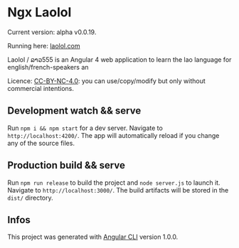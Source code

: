# Ngx Laolol

Current version: alpha v0.0.19.

Running here: [laolol.com](http://laolol.com)


Laolol / ລາວ555 is an Angular 4 web application to learn the lao language for english/french-speakers an


Licence: [CC-BY-NC-4.0](https://creativecommons.org/licenses/by-nc/4.0/): you can use/copy/modify but only without commercial intentions.

## Development watch && serve

Run `npm i && npm start` for a dev server. Navigate to `http://localhost:4200/`. The app will automatically reload if you change any of the source files.

## Production build && serve

Run `npm run release` to build the project and `node server.js` to launch it. Navigate to `http://localhost:3000/`. The build artifacts will be stored in the `dist/` directory.

## Infos

This project was generated with [Angular CLI](https://github.com/angular/angular-cli) version 1.0.0.

